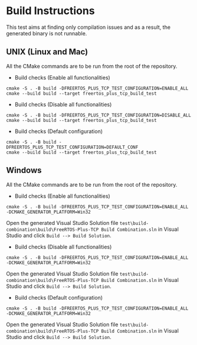 # Build Instructions

This test aims at finding only compilation issues and as a result, the
generated binary is not runnable.

## UNIX (Linux and Mac)

All the CMake commands are to be run from the root of the repository.

* Build checks (Enable all functionalities)
```
cmake -S . -B build -DFREERTOS_PLUS_TCP_TEST_CONFIGURATION=ENABLE_ALL
cmake --build build --target freertos_plus_tcp_build_test
```

* Build checks (Disable all functionalities)
```
cmake -S . -B build -DFREERTOS_PLUS_TCP_TEST_CONFIGURATION=DISABLE_ALL
cmake --build build --target freertos_plus_tcp_build_test
```

* Build checks (Default configuration)
```
cmake -S . -B build -DFREERTOS_PLUS_TCP_TEST_CONFIGURATION=DEFAULT_CONF
cmake --build build --target freertos_plus_tcp_build_test
```

## Windows

All the CMake commands are to be run from the root of the repository.

* Build checks (Enable all functionalities)
```
cmake -S . -B build -DFREERTOS_PLUS_TCP_TEST_CONFIGURATION=ENABLE_ALL -DCMAKE_GENERATOR_PLATFORM=Win32
```
Open the generated Visual Studio Solution file `test\build-combination\build\FreeRTOS-Plus-TCP Build Combination.sln`
in Visual Studio and click `Build --> Build Solution`.

* Build checks (Disable all functionalities)
```
cmake -S . -B build -DFREERTOS_PLUS_TCP_TEST_CONFIGURATION=ENABLE_ALL -DCMAKE_GENERATOR_PLATFORM=Win32
```
Open the generated Visual Studio Solution file `test\build-combination\build\FreeRTOS-Plus-TCP Build Combination.sln`
in Visual Studio and click `Build --> Build Solution`.

* Build checks (Default configuration)
```
cmake -S . -B build -DFREERTOS_PLUS_TCP_TEST_CONFIGURATION=ENABLE_ALL -DCMAKE_GENERATOR_PLATFORM=Win32
```
Open the generated Visual Studio Solution file `test\build-combination\build\FreeRTOS-Plus-TCP Build Combination.sln`
in Visual Studio and click `Build --> Build Solution`.
